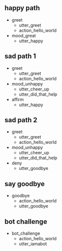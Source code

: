 ## happy path
* greet
  - utter_greet
  - action_hello_world
* mood_great
  - utter_happy

## sad path 1
* greet
  - utter_greet
  - action_hello_world
* mood_unhappy
  - utter_cheer_up
  - utter_did_that_help
* affirm
  - utter_happy

## sad path 2
* greet
  - utter_greet
  - action_hello_world
* mood_unhappy
  - utter_cheer_up
  - utter_did_that_help
* deny
  - utter_goodbye

## say goodbye
* goodbye
  - action_hello_world
  - utter_goodbye

## bot challenge
* bot_challenge
  - action_hello_world
  - utter_iamabot
